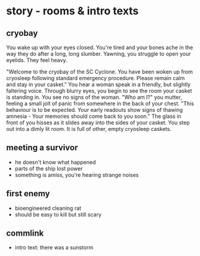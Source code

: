 # story - rooms & intro texts

## cryobay
You wake up with your eyes closed. You're tired and your bones ache in the way they do after a long, long slumber. Yawning, you struggle to open your eyelids. They feel heavy.

"Welcome to the cryobay of the SC Cyclone. You have been woken up from cryosleep following standard emergency procedure. Please remain calm and stay in your casket."
You hear a woman speak in a friendly, but slightly faltering voice. Through blurry eyes, you begin to see the room your casket is standing in. You see no signs of the woman.
"Who am I?" you mutter, feeling a small jolt of panic from somewhere in the back of your chest.
"This behaviour is to be expected. Your early readouts show signs of thawing amnesia - Your memories should come back to you soon."
The glass in front of you hisses as it slides away into the sides of your casket.
You step out into a dimly lit room. It is full of other, empty cryosleep caskets.

## meeting a survivor
  - he doesn't know what happened
  - parts of the ship lost power
  - something is amiss, you're hearing strange noises

## first enemy
  - bioengineered cleaning rat
  - should be easy to kill but still scary

## commlink
  - intro text: there was a sunstorm
